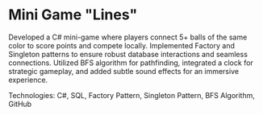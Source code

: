 # Mini Game "Lines"

Developed a C# mini-game where players
connect 5+ balls of the same color to score points
and compete locally.
Implemented Factory and Singleton patterns to
ensure robust database interactions and seamless
connections.
Utilized BFS algorithm for pathfinding, integrated
a clock for strategic gameplay, and added subtle
sound effects for an immersive experience.

Technologies: C#, SQL, Factory Pattern, Singleton
Pattern, BFS Algorithm, GitHub

